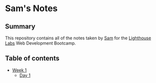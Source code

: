 # Sam's Notes

## Summary

This repository contains all of the notes taken by [Sam](https://github.com/Samy0412) for the [Lighthouse Labs](https://www.lighthouselabs.ca/) Web Development Bootcamp.

## Table of contents

- [Week 1](/Week_1)
  - [Day 1](/Week_1/Day_1)

